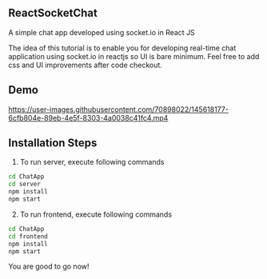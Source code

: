 ## ReactSocketChat

A simple chat app developed using socket.io in React JS

The idea of this tutorial is to enable you for developing real-time chat application using socket.io in reactjs so UI is bare minimum. Feel free to add css and UI improvements after code checkout.

## Demo



https://user-images.githubusercontent.com/70898022/145618177-6cfb804e-89eb-4e5f-8303-4a0038c41fc4.mp4





## Installation Steps

1. To run server, execute following commands

```bash 
cd ChatApp
cd server
npm install
npm start
```


2. To run frontend, execute following commands

```bash
cd ChatApp
cd frontend
npm install
npm start
```

You are good to go now!

